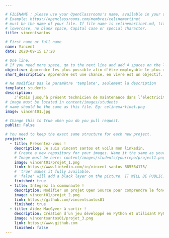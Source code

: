 ```yaml
---

# FILENAME : please use your OpenClassrooms's name, available in your url.
# Example: https://openclassrooms.com/membres/celinemartinet
# must be the name of your file. If file name is celinemartinet.md, title is celinemartinet.
# lowercase, no blank space, Capital case or special character.
title: vincentsantos

# First name or full name
name: Vincent
date: 2020-09-15 17:20

# One line.
# If you need more space, go to the next line and add 4 spaces on the left, as in 'description'.
objective: Apprendre les plus possible afin d'être employable le plus rapidement possible.
short_description: Apprendre est une chance, en vivre est un objectif.

# Ne modifiez pas le paramètre 'template', seulement la description
template: students
description:
    J’étais jusqu’à présent technicien de maintenance dans l’électricité et il était grand temps de donner un autre tournant à ma vie professionnelle en faisant de ma passion mon quotidien. C’est la formation de développeur IOS qui m’a séduite et qui correspond à mes aspirations.
# image must be located in content/images/students
# name should be the same as this file. Eg: celinemartinet.png
image: vincent01.jpg

# Change this to True when you do you pull request.
public: False

# You need to keep the exact same structure for each new project.
projects:
  - title: Présentez-vous !
    description: Je suis vincent santos et voilà mon linkedin.
    # Create a new repository for your images. Name it the same as your nickname and profile picture.
    # Image must be here: content/images/students/yourrepo/project1.png
    image: vincent01/projet_1.png
    link: https://www.linkedin.com/in/vincent-santos-885564175/
    # 'true' makes it fully available.
    # 'false' will add a black layer on the picture. IT WILL BE PUBLIC!
    finished: true
  - title: Intégrez la communauté !
    description: Modifier un projet Open Source pour comprendre le fonctionnement de Git, de Github et des pull requests.  
    image: vincent01/projet_2.png
    link: https://github.com/vincentsantos01
    finished: true
  - title: Aidez MacGyver à sortir !
    description: Création d’un jeu développé en Python et utilisant PyGame.
    image: vincentsantos01/projet_3.png
    link: https://www.github.com
    finished: false
---
```

